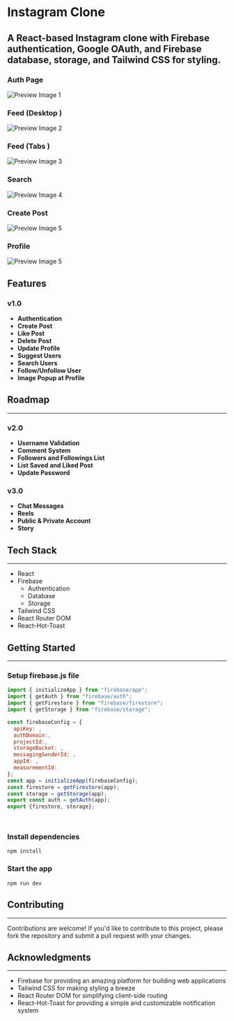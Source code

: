 # Instagram Clone
 ## A React-based Instagram clone with Firebase authentication, Google OAuth, and Firebase database, storage, and Tailwind CSS for styling.

### Auth Page
![Preview Image 1](/public/preview/preview0.png)

### Feed (Desktop )
![Preview Image 2](/public/preview/preview1.png)

### Feed (Tabs )
![Preview Image 3](/public/preview/preview2.png)

### Search
![Preview Image 4](/public/preview/preview3.png)

### Create Post
![Preview Image 5](/public/preview/preview4.png)
###  Profile
![Preview Image 5](/public/preview/preview5.png)


## Features


### v1.0

* **Authentication**
* **Create Post**
* **Like Post**
* **Delete Post**
* **Update Profile**
* **Suggest Users**
* **Search Users**
* **Follow/Unfollow User**
* **Image Popup at Profile**
## Roadmap
----------

### v2.0

* **Username Validation**
* **Comment System**
* **Followers and Followings List**
* **List  Saved and Liked Post**
* **Update Password**


### v3.0

* **Chat Messages**
* **Reels**
* **Public & Private Account**
* **Story**
## Tech Stack
-------------

* React
* Firebase
	+ Authentication
	+ Database
	+ Storage
* Tailwind CSS
* React Router DOM
* React-Hot-Toast

## Getting Started
---------------


### Setup firebase.js file

```js
import { initializeApp } from "firebase/app";
import { getAuth } from "firebase/auth";
import { getFirestore } from "firebase/firestore";
import { getStorage } from "firebase/storage";

const firebaseConfig = {
  apiKey: ,
  authDomain:,
  projectId:,
  storageBucket: ,
  messagingSenderId: ,
  appId: ,
  measurementId: 
};
const app = initializeApp(firebaseConfig);
const firestore = getFirestore(app);
const storage = getStorage(app);
export const auth = getAuth(app);
export {firestore, storage};




```

### Install dependencies

```shell
npm install
```

### Start the app

```shell
npm run dev
```


## Contributing
------------

Contributions are welcome! If you'd like to contribute to this project, please fork the repository and submit a pull request with your changes.

## Acknowledgments
---------------

* Firebase for providing an amazing platform for building web applications
* Tailwind CSS for making styling a breeze
* React Router DOM for simplifying client-side routing
* React-Hot-Toast for providing a simple and customizable notification system
